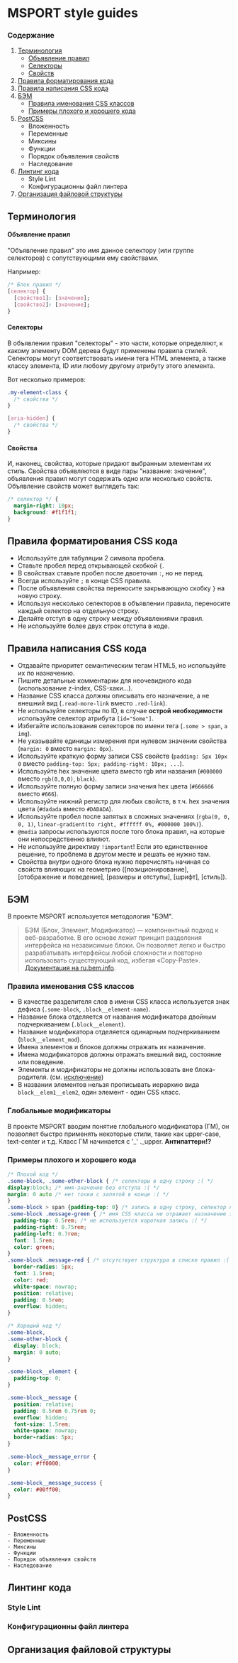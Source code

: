 # MSPORT style guides

<h3 id="table-of-contents">Содержание</h3>

1. [Терминология](#terminology)
    - [Объявление правил](#rule-declaration)
    - [Селекторы](#selectors)
    - [Свойств](#properties)
1. [Правила форматирования кода](#css-rules-format)
1. [Правила написания CSS кода](#css-rules-base)
1. [БЭМ](#bem)
    - [Правила именования CSS классов](#css-bem-naming)
    - [Примеры плохого и хорошего кода](#code-style-examples)
1. [PostCSS](#postcss-rules)
    - Вложенность 
    - Переменные 
    - Миксины 
    - Функции
    - Порядок объявления свойств 
    - Наследование
1. [Линтинг кода](#style-lint)
    - Style Lint
    - Конфигурационны файл линтера
1. [Организация файловой структуры](#css-file-structure)

<h2 id="terminology">Терминология</h2>

<h4 id="rule-declaration">Объявление правил</h4>
"Объявление правил" это имя данное селектору (или группе селекторов) с сопутствующими ему свойствами. 

Например:

```css
/* Блок правил */
[селектор] {
  [свойство1]: [значение];
  [свойство2]: [значение];
}
```

<h4 id="selectors">Селекторы</h4>

В объявлении правил "селекторы" - это части, которые определяют, к какому элементу DOM дерева будут применены правила стилей. Селекторы могут соответствовать имени тега HTML элемента, а также классу элемента, ID или любому другому атрибуту этого элемента. 

Вот несколько примеров:

```css
.my-element-class {
  /* свойства */
}
```
```css
[aria-hidden] {
  /* свойства */
}
```

<h4 id="properties">Свойства</h4>

И, наконец, свойства, которые придают выбранным элементам их стиль. Свойства объявляются в виде пары "название: значение", объявления правил могут содержать одно или несколько свойств. Объявление свойств может выглядеть так:

```css
/* селектор */ {
  margin-right: 10px;
  background: #f1f1f1;
}
```


<h2 id="css-rules-format">Правила форматирования CSS кода</h2>

  - Используйте для табуляции 2 символа пробела.
  - Ставьте пробел перед открывающей скобкой `{`.
  - В свойствах ставьте пробел после двоеточия `:`, но не перед.
  - Всегда используйте `;` в конце CSS правила.
  - После объявления свойства переносите закрывающую скобку `}` на новую строку.
  - Используя несколько селекторов в объявлении правила, переносите каждый селектор на отдельную строку.
  - Делайте отступ в одну строку между объявлениями правил.
  - Не используйте более двух строк отступа в коде.
  

<h2 id="css-rules-base">Правила написания CSS кода</h2>

  - Отдавайте приоритет семантическим тегам HTML5, но используйте их по назначению.
  - Пишите детальные комментарии для неочевидного кода (использование z-index, CSS-хаки...).
  - Название CSS класса должны описывать его назначение, а не внешний вид (`.read-more-link` вместо `.red-link`).
  - Не используйте селекторы по ID, в случае **острой необходимости** используйте селектор атрибута `[id="Some"]`.
  - Избегайте использования селекторов по имени тега (`.some > span`, `a img`).
  - Не указывайте единицы измерения при нулевом значении свойства (`margin: 0` вместо `margin: 0px`).
  - Используйте краткую форму записи CSS свойств (`padding: 5px 10px 0` вместо `padding-top: 5px; padding-right: 10px; ...`).
  - Используйте hex значение цвета вместо rgb или названия (`#000000` вместо `rgb(0,0,0)`, `black`).
  - Используйте полную форму записи значения hex цвета (`#666666` вместо `#666`).
  - Используйте нижний регистр для любыx свойств, в т.ч. hex значения цвета (`#dadada` вместо `#DADADA`).
  - Используйте пробел после запятых в сложных значениях (`rgba(0, 0, 0, 1)`, `linear-gradient(to right, #ffffff 0%, #000000 100%)`).
  - `@media` запросы используются после того блока правил, на которые они непосредственно влияют.
  - Не используйте директиву `!important`! Если это единственное решение, то проблема в другом месте и решать ее нужно там.
  - Свойства внутри одного блока нужно перечислять начиная со свойств влияющих на геометрию ([позиционирование], [отображение и поведение], [размеры и отступы], [шрифт], [стиль]).


<h2 id="bem">БЭМ</h2>

В проекте MSPORT используется методология "БЭМ".

> БЭМ (Блок, Элемент, Модификатор) — компонентный подход к веб-разработке. В его основе лежит принцип разделения интерфейса на независимые блоки. Он позволяет легко и быстро разрабатывать интерфейсы любой сложности и повторно использовать существующий код, избегая «Copy-Paste». [Документация на ru.bem.info](https://ru.bem.info/methodology/quick-start/).

<h3 id="css-bem-naming">Правила именования CSS классов</h3>

  - В качестве разделителя слов в имени CSS класса используется знак дефиса (`.some-block`, `.block__element-name`).
  - Название блока отделяется от названия модификатора двойным подчеркиванием (`.block__element`).
  - Название модификатора отделяется одинарным подчеркиванием (`block__element_mod`).
  - Имена элементов и блоков должны отражать их назначение.
  - Имена модификаторов должны отражать внешний вид, состояние или поведение.
  - Элементы и модификаторы не должны использовать вне блока-родителя. (см. [исключение](#global-mod))
  - В названии элементов нельзя прописывать иерархию вида `block__elem1__elem2`, один элемент - один CSS класс.
  
<h3 id="global-mod">Глобальные модификаторы</h3>

В проекте MSPORT вводим понятие глобального модификатора (ГМ), он позволяет быстро применять некоторые стили, такие как upper-case, text-center и т.д. Класс ГМ начинается с '_' ._upper. **Антипаттерн!?**

    
<h3 id="code-style-exmples">Примеры плохого и хорошего кода</h3>

```css
/* Плохой код */
.some-block, .some-other-block { /* селекторы в одну строку :( */
display:block; /* имя-значение без отступа :( */
margin: 0 auto /* нет точки с запятой в конце :( */
}
.some-block > span {padding-top: 0} /* запись в одну строку, селектор по тегу :( */
.some-block .message-green { /* имя CSS класса не отражает назначение элемента :( */
  padding-top: 0.5rem; /* не используется короткая запись :( */
  padding-right: 0.75rem;
  padding-left: 0.7rem;
  font: 1.5rem;
  color: green;
}
.some-block .message-red { /* отсутствует структура в списке правил :( */
  border-radius: 5px;
  font: 1.5rem;
  color: red;
  white-space: nowrap;
  position: relative;
  padding: 0.5rem;
  overflow: hidden;
}
```

```css
/* Хороший код */
.some-block,
.some-other-block {
  display: block;
  margin: 0 auto;
}

.some-block__element {
  padding-top: 0;
}

.some-block__message {
  position: relative;
  padding: 0.5rem 0.75rem 0;
  overflow: hidden;
  font-size: 1.5rem;
  white-space: nowrap;
  border-radius: 5px;
}

.some-block__message_error {
  color: #ff0000;
}

.some-block__message_success {
  color: #00ff00;
}
```


<h2 id="postcss-rules">PostCSS</h2>

    - Вложенность 
    - Переменные 
    - Миксины 
    - Функции
    - Порядок объявления свойств 
    - Наследование
    
    
<h2 id="style-lint">Линтинг кода</h2>

<h3>Style Lint</h3>
<h3>Конфигурационны файл линтера</h3>


<h2 id="css-file-structure">Организация файловой структуры</h2>
